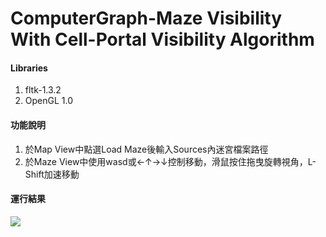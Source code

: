 # ComputerGraph-Maze Visibility With Cell-Portal Visibility Algorithm

#### Libraries
 1. fltk-1.3.2
 2. OpenGL 1.0
 
#### 功能說明
 1. 於Map View中點選Load Maze後輸入Sources內迷宮檔案路徑
 2. 於Maze View中使用wasd或←↑→↓控制移動，滑鼠按住拖曳旋轉視角，L-Shift加速移動

#### 運行結果
![](https://i.imgur.com/2v4VGM0.png)

